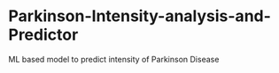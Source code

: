 # Parkinson-Intensity-analysis-and-Predictor
ML based model to predict intensity of Parkinson Disease
